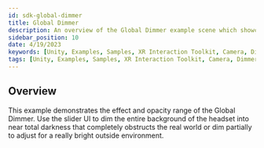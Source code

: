 ```yaml
---
id: sdk-global-dimmer
title: Global Dimmer
description: An overview of the Global Dimmer example scene which showcases global dimming range.
sidebar_position: 10
date: 4/19/2023
keywords: [Unity, Examples, Samples, XR Interaction Toolkit, Camera, Dimmer, Global Dimmer]
tags: [Unity, Examples, Samples, XR Interaction Toolkit, Camera, Dimmer, Global Dimmer]
---
```



## Overview

This example demonstrates the effect and opacity range of the Global Dimmer. Use the slider UI to dim the entire background of the headset into near total darkness that completely obstructs the real world or dim partially to adjust for a really bright outside environment.
